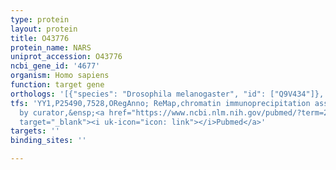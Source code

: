 ```yaml
---
type: protein
layout: protein
title: O43776
protein_name: NARS
uniprot_accession: O43776
ncbi_gene_id: '4677'
organism: Homo sapiens
function: target gene
orthologs: '[{"species": "Drosophila melanogaster", "id": ["Q9V434"]}, {"species": "Caenorhabditis elegans", "id": ["Q19722"]}, {"species": "Mus musculus", "id": ["Q8BP47"]}, {"species": "Rattus norvegicus", "id": ["F1LPV0"]}, {"species": "Saccharomyces cerevisiae", "id": ["<a href=\"/protein/p38707\">P38707</a>"]}]'
tfs: 'YY1,P25490,7528,ORegAnno; ReMap,chromatin immunoprecipitation assay; inferred
  by curator,&ensp;<a href="https://www.ncbi.nlm.nih.gov/pubmed/?term=22951020%5Buid%5D+OR+26578589%5Buid%5D+OR+29126285%5Buid%5D"
  target="_blank"><i uk-icon="icon: link"></i>Pubmed</a>'
targets: ''
binding_sites: ''

---
```

